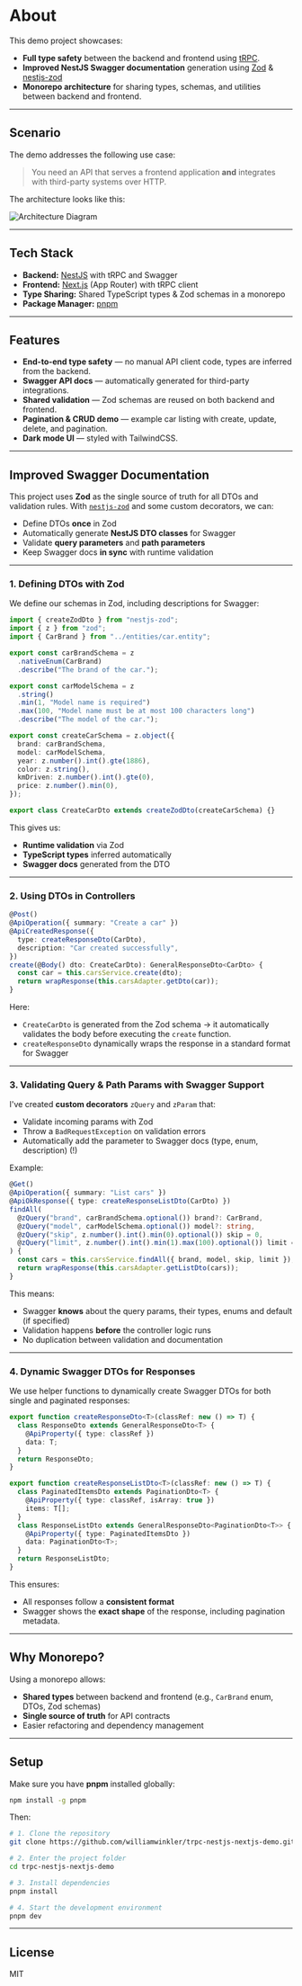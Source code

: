# About

This demo project showcases:

- **Full type safety** between the backend and frontend using [tRPC](https://trpc.io/).
- **Improved NestJS Swagger documentation** generation using [Zod](https://zod.dev/) & [nestjs-zod](https://www.npmjs.com/package/nestjs-zod)
- **Monorepo architecture** for sharing types, schemas, and utilities between backend and frontend.

---

## Scenario

The demo addresses the following use case:

> You need an API that serves a frontend application **and** integrates with third-party systems over HTTP.

The architecture looks like this:

![Architecture Diagram](https://github.com/user-attachments/assets/caaa894c-16c9-4b08-ad97-4be3863be15a)

---

## Tech Stack

- **Backend:** [NestJS](https://nestjs.com/) with tRPC and Swagger
- **Frontend:** [Next.js](https://nextjs.org/) (App Router) with tRPC client
- **Type Sharing:** Shared TypeScript types & Zod schemas in a monorepo
- **Package Manager:** [pnpm](https://pnpm.io/)

---

## Features

- **End-to-end type safety** — no manual API client code, types are inferred from the backend.
- **Swagger API docs** — automatically generated for third-party integrations.
- **Shared validation** — Zod schemas are reused on both backend and frontend.
- **Pagination & CRUD demo** — example car listing with create, update, delete, and pagination.
- **Dark mode UI** — styled with TailwindCSS.

---
## Improved Swagger Documentation

This project uses **Zod** as the single source of truth for all DTOs and validation rules.
With [`nestjs-zod`](https://github.com/colinhacks/zod) and some custom decorators, we can:

- Define DTOs **once** in Zod
- Automatically generate **NestJS DTO classes** for Swagger
- Validate **query parameters** and **path parameters**
- Keep Swagger docs **in sync** with runtime validation

---

### 1. Defining DTOs with Zod

We define our schemas in Zod, including descriptions for Swagger:

```ts
import { createZodDto } from "nestjs-zod";
import { z } from "zod";
import { CarBrand } from "../entities/car.entity";

export const carBrandSchema = z
  .nativeEnum(CarBrand)
  .describe("The brand of the car.");

export const carModelSchema = z
  .string()
  .min(1, "Model name is required")
  .max(100, "Model name must be at most 100 characters long")
  .describe("The model of the car.");

export const createCarSchema = z.object({
  brand: carBrandSchema,
  model: carModelSchema,
  year: z.number().int().gte(1886),
  color: z.string(),
  kmDriven: z.number().int().gte(0),
  price: z.number().min(0),
});

export class CreateCarDto extends createZodDto(createCarSchema) {}
```

This gives us:
- **Runtime validation** via Zod
- **TypeScript types** inferred automatically
- **Swagger docs** generated from the DTO

---

### 2. Using DTOs in Controllers

```ts
@Post()
@ApiOperation({ summary: "Create a car" })
@ApiCreatedResponse({
  type: createResponseDto(CarDto),
  description: "Car created successfully",
})
create(@Body() dto: CreateCarDto): GeneralResponseDto<CarDto> {
  const car = this.carsService.create(dto);
  return wrapResponse(this.carsAdapter.getDto(car));
}
```

Here:
- `CreateCarDto` is generated from the Zod schema -> it automatically validates the body before executing the `create` function.
- `createResponseDto` dynamically wraps the response in a standard format for Swagger

---

### 3. Validating Query & Path Params with Swagger Support

I've created **custom decorators** `zQuery` and `zParam` that:
- Validate incoming params with Zod
- Throw a `BadRequestException` on validation errors
- Automatically add the parameter to Swagger docs (type, enum, description) (!)

Example:

```ts
@Get()
@ApiOperation({ summary: "List cars" })
@ApiOkResponse({ type: createResponseListDto(CarDto) })
findAll(
  @zQuery("brand", carBrandSchema.optional()) brand?: CarBrand,
  @zQuery("model", carModelSchema.optional()) model?: string,
  @zQuery("skip", z.number().int().min(0).optional()) skip = 0,
  @zQuery("limit", z.number().int().min(1).max(100).optional()) limit = 20,
) {
  const cars = this.carsService.findAll({ brand, model, skip, limit });
  return wrapResponse(this.carsAdapter.getListDto(cars));
}
```

This means:
- Swagger **knows** about the query params, their types, enums and default (if specified)
- Validation happens **before** the controller logic runs
- No duplication between validation and documentation

---

### 4. Dynamic Swagger DTOs for Responses

We use helper functions to dynamically create Swagger DTOs for both single and paginated responses:

```ts
export function createResponseDto<T>(classRef: new () => T) {
  class ResponseDto extends GeneralResponseDto<T> {
    @ApiProperty({ type: classRef })
    data: T;
  }
  return ResponseDto;
}

export function createResponseListDto<T>(classRef: new () => T) {
  class PaginatedItemsDto extends PaginationDto<T> {
    @ApiProperty({ type: classRef, isArray: true })
    items: T[];
  }
  class ResponseListDto extends GeneralResponseDto<PaginationDto<T>> {
    @ApiProperty({ type: PaginatedItemsDto })
    data: PaginationDto<T>;
  }
  return ResponseListDto;
}
```

This ensures:
- All responses follow a **consistent format**
- Swagger shows the **exact shape** of the response, including pagination metadata.
---

## Why Monorepo?

Using a monorepo allows:

- **Shared types** between backend and frontend (e.g., `CarBrand` enum, DTOs, Zod schemas)
- **Single source of truth** for API contracts
- Easier refactoring and dependency management

---

## Setup

Make sure you have **pnpm** installed globally:

```bash
npm install -g pnpm
```

Then:

```bash
# 1. Clone the repository
git clone https://github.com/williamwinkler/trpc-nestjs-nextjs-demo.git

# 2. Enter the project folder
cd trpc-nestjs-nextjs-demo

# 3. Install dependencies
pnpm install

# 4. Start the development environment
pnpm dev
```

---

## License

MIT
